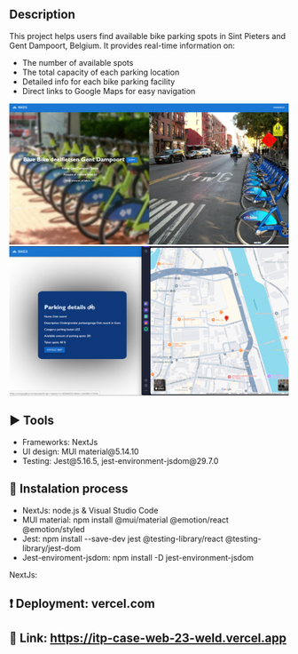 ##  Description
This project helps users find available bike parking spots in Sint Pieters and Gent Dampoort, Belgium. It provides real-time information on:

<ul>
  <li>The number of available spots</li>
  <li>The total capacity of each parking location</li>
  <li>Detailed info for each bike parking facility</li>
  <li>Direct links to Google Maps for easy navigation</li>
</ul>

![Main page](main_photo.png)
![Bike Parking Map](info_photo.png)

## :arrow_forward: Tools
<ul>
  <li>Frameworks: NextJs</li>
  <li>UI design: MUI material@5.14.10</li>
  <li>Testing: Jest@5.16.5, jest-environment-jsdom@29.7.0</li>
</ul>

## :memo: Instalation process 

<ul>
  <li>NextJs: node.js & Visual Studio Code</li>
  <li>MUI material: npm install @mui/material @emotion/react @emotion/styled</li>
  <li>Jest: npm install --save-dev jest @testing-library/react @testing-library/jest-dom</li>
  <li>Jest-enviroment-jsdom: npm install -D jest-environment-jsdom</li>
</ul>

NextJs: 

## :exclamation: Deployment: vercel.com

## :movie_camera: Link: https://itp-case-web-23-weld.vercel.app

